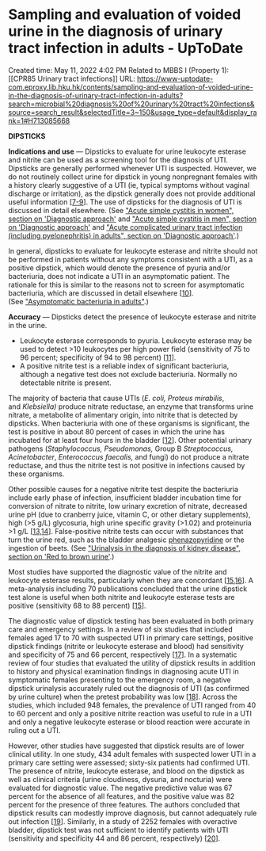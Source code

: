 # Sampling and evaluation of voided urine in the diagnosis of urinary tract infection in adults - UpToDate

Created time: May 11, 2022 4:02 PM
Related to MBBS I (Property 1): [[CPR85 Urinary tract infections]]
URL: https://www-uptodate-com.eproxy.lib.hku.hk/contents/sampling-and-evaluation-of-voided-urine-in-the-diagnosis-of-urinary-tract-infection-in-adults?search=microbial%20diagnosis%20of%20urinary%20tract%20infections&source=search_result&selectedTitle=3~150&usage_type=default&display_rank=1#H713085668

**DIPSTICKS**

**Indications and use** — Dipsticks to evaluate for urine leukocyte esterase and nitrite can be used as a screening tool for the diagnosis of UTI. Dipsticks are generally performed whenever UTI is suspected. However, we do not routinely collect urine for dipstick in young nonpregnant females with a history clearly suggestive of a UTI (ie, typical symptoms without vaginal discharge or irritation), as the dipstick generally does not provide additional useful information [[7-9](https://www-uptodate-com.eproxy.lib.hku.hk/contents/sampling-and-evaluation-of-voided-urine-in-the-diagnosis-of-urinary-tract-infection-in-adults/abstract/7-9)]. The use of dipsticks for the diagnosis of UTI is discussed in detail elsewhere. (See ["Acute simple cystitis in women", section on 'Diagnostic approach'](https://www-uptodate-com.eproxy.lib.hku.hk/contents/acute-simple-cystitis-in-women?sectionName=DIAGNOSTIC+APPROACH&search=microbial+diagnosis+of+urinary+tract+infections&topicRef=8056&anchor=H899949177&source=see_link#H899949177) and ["Acute simple cystitis in men", section on 'Diagnostic approach'](https://www-uptodate-com.eproxy.lib.hku.hk/contents/acute-simple-cystitis-in-men?sectionName=DIAGNOSTIC+APPROACH&search=microbial+diagnosis+of+urinary+tract+infections&topicRef=8056&anchor=H12809397&source=see_link#H12809397) and ["Acute complicated urinary tract infection (including pyelonephritis) in adults", section on 'Diagnostic approach'](https://www-uptodate-com.eproxy.lib.hku.hk/contents/acute-complicated-urinary-tract-infection-including-pyelonephritis-in-adults?sectionName=DIAGNOSTIC+APPROACH&search=microbial+diagnosis+of+urinary+tract+infections&topicRef=8056&anchor=H12414281&source=see_link#H12414281).)

In general, dipsticks to evaluate for leukocyte esterase and nitrite should not be performed in patients without any symptoms consistent with a UTI, as a positive dipstick, which would denote the presence of pyuria and/or bacteriuria, does not indicate a UTI in an asymptomatic patient. The rationale for this is similar to the reasons not to screen for asymptomatic bacteriuria, which are discussed in detail elsewhere [[10](https://www-uptodate-com.eproxy.lib.hku.hk/contents/sampling-and-evaluation-of-voided-urine-in-the-diagnosis-of-urinary-tract-infection-in-adults/abstract/10)]. (See ["Asymptomatic bacteriuria in adults"](https://www-uptodate-com.eproxy.lib.hku.hk/contents/asymptomatic-bacteriuria-in-adults?search=microbial+diagnosis+of+urinary+tract+infections&topicRef=8056&source=see_link).)

**Accuracy** — Dipsticks detect the presence of leukocyte esterase and nitrite in the urine.

- Leukocyte esterase corresponds to pyuria. Leukocyte esterase may be used to detect >10 leukocytes per high power field (sensitivity of 75 to 96 percent; specificity of 94 to 98 percent) [[11](https://www-uptodate-com.eproxy.lib.hku.hk/contents/sampling-and-evaluation-of-voided-urine-in-the-diagnosis-of-urinary-tract-infection-in-adults/abstract/11)].
- A positive nitrite test is a reliable index of significant bacteriuria, although a negative test does not exclude bacteriuria. Normally no detectable nitrite is present.

The majority of bacteria that cause UTIs (*E. coli, Proteus mirabilis*, and *Klebsiella)* produce nitrate reductase, an enzyme that transforms urine nitrate, a metabolite of alimentary origin, into nitrite that is detected by dipsticks. When bacteriuria with one of these organisms is significant, the test is positive in about 80 percent of cases in which the urine has incubated for at least four hours in the bladder [[12](https://www-uptodate-com.eproxy.lib.hku.hk/contents/sampling-and-evaluation-of-voided-urine-in-the-diagnosis-of-urinary-tract-infection-in-adults/abstract/12)]. Other potential urinary pathogens (*Staphylococcus, Pseudomonas,* Group B *Streptococcus, Acinetobacter*, *Enterococcus faecalis,* and fungi) do not produce a nitrate reductase, and thus the nitrite test is not positive in infections caused by these organisms.

Other possible causes for a negative nitrite test despite the bacteriuria include early phase of infection, insufficient bladder incubation time for conversion of nitrate to nitrite, low urinary excretion of nitrate, decreased urine pH (due to cranberry juice, vitamin C, or other dietary supplements), high (>5 g/L) glycosuria, high urine specific gravity (>1.02) and proteinuria >1 g/L [[13,14](https://www-uptodate-com.eproxy.lib.hku.hk/contents/sampling-and-evaluation-of-voided-urine-in-the-diagnosis-of-urinary-tract-infection-in-adults/abstract/13,14)]. False-positive nitrite tests can occur with substances that turn the urine red, such as the bladder analgesic [phenazopyridine](https://www-uptodate-com.eproxy.lib.hku.hk/contents/phenazopyridine-drug-information?search=microbial+diagnosis+of+urinary+tract+infections&topicRef=8056&source=see_link) or the ingestion of beets. (See ["Urinalysis in the diagnosis of kidney disease", section on 'Red to brown urine'](https://www-uptodate-com.eproxy.lib.hku.hk/contents/urinalysis-in-the-diagnosis-of-kidney-disease?sectionName=Red+to+brown+urine&search=microbial+diagnosis+of+urinary+tract+infections&topicRef=8056&anchor=H2641063697&source=see_link#H2641063697).)

Most studies have supported the diagnostic value of the nitrite and leukocyte esterase results, particularly when they are concordant [[15,16](https://www-uptodate-com.eproxy.lib.hku.hk/contents/sampling-and-evaluation-of-voided-urine-in-the-diagnosis-of-urinary-tract-infection-in-adults/abstract/15,16)]. A meta-analysis including 70 publications concluded that the urine dipstick test alone is useful when both nitrite and leukocyte esterase tests are positive (sensitivity 68 to 88 percent) [[15](https://www-uptodate-com.eproxy.lib.hku.hk/contents/sampling-and-evaluation-of-voided-urine-in-the-diagnosis-of-urinary-tract-infection-in-adults/abstract/15)].

The diagnostic value of dipstick testing has been evaluated in both primary care and emergency settings. In a review of six studies that included females aged 17 to 70 with suspected UTI in primary care settings, positive dipstick findings (nitrite or leukocyte esterase and blood) had sensitivity and specificity of 75 and 66 percent, respectively [[17](https://www-uptodate-com.eproxy.lib.hku.hk/contents/sampling-and-evaluation-of-voided-urine-in-the-diagnosis-of-urinary-tract-infection-in-adults/abstract/17)]. In a systematic review of four studies that evaluated the utility of dipstick results in addition to history and physical examination findings in diagnosing acute UTI in symptomatic females presenting to the emergency room, a negative dipstick urinalysis accurately ruled out the diagnosis of UTI (as confirmed by urine culture) when the pretest probability was low [[18](https://www-uptodate-com.eproxy.lib.hku.hk/contents/sampling-and-evaluation-of-voided-urine-in-the-diagnosis-of-urinary-tract-infection-in-adults/abstract/18)]. Across the studies, which included 948 females, the prevalence of UTI ranged from 40 to 60 percent and only a positive nitrite reaction was useful to rule in a UTI and only a negative leukocyte esterase or blood reaction were accurate in ruling out a UTI.

However, other studies have suggested that dipstick results are of lower clinical utility. In one study, 434 adult females with suspected lower UTI in a primary care setting were assessed; sixty-six patients had confirmed UTI. The presence of nitrite, leukocyte esterase, and blood on the dipstick as well as clinical criteria (urine cloudiness, dysuria, and nocturia) were evaluated for diagnostic value. The negative predictive value was 67 percent for the absence of all features, and the positive value was 82 percent for the presence of three features. The authors concluded that dipstick results can modestly improve diagnosis, but cannot adequately rule out infection [[19](https://www-uptodate-com.eproxy.lib.hku.hk/contents/sampling-and-evaluation-of-voided-urine-in-the-diagnosis-of-urinary-tract-infection-in-adults/abstract/19)]. Similarly, in a study of 2252 females with overactive bladder, dipstick test was not sufficient to identify patients with UTI (sensitivity and specificity 44 and 86 percent, respectively) [[20](https://www-uptodate-com.eproxy.lib.hku.hk/contents/sampling-and-evaluation-of-voided-urine-in-the-diagnosis-of-urinary-tract-infection-in-adults/abstract/20)].